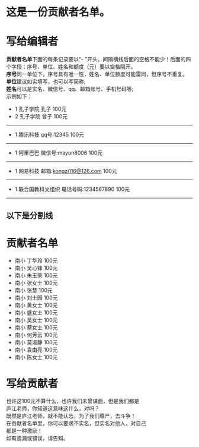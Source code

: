 # 这是一份贡献者名单。
# 写给编辑者
**贡献者名单**下面的每条记录要以“- ”开头，间隔横线后面的空格不能少！后面的四个字段：序号、单位、姓名和额度（元）要以空格隔开。<br/>
**序号**同一单位下，序号具有唯一性，姓名、单位额度可能雷同，但序号不重复。
**单位**建议如实填写，也可以写简称;<br/>
**姓名**可以是实名、微信号、qq、邮箱账号、手机号码等;<br/>
示例如下：
- 1 孔子学院 孔子 100元
- 2 孔子学院 曾子 100元
----
- 1 腾讯科技 qq号:12345 100元
---
- 1 阿里巴巴 微信号:mayun8006 100元
---
- 1 网易科技 邮箱:kongzi116@126.com 100元
---
- 1 联合国教科文组织 电话号码:1234567890 100元<br/>
---
以下是分割线
----
# 贡献者名单
- 南小 丁华玲 100元
- 南小 吴心锋 100元
- 南小 朱玉荣 100元
- 南小 张女士 100元
- 南小 张慧 100元
- 南小 刘士园 100元
- 南小 黄女士 100元
- 南小 盛女士 100元
- 南小 吴女士 100元
- 南小 蔡女士 100元
- 南小 何芳云 100元
- 南小 莫淑静 100元
- 南小 袁由亮 100元
- 南小 陈女士 100元

# 写给贡献者<br/>
也许这100元不算什么，也许我们未曾谋面，但是我们都是<br/>
庐江老师，你知道这意味这什么，对吗？<br/>
    既然是庐江老师，就不能认怂，为了我们尊严，去斗争！<br/>
    在贡献者名单里，你可以要求不实名，但实名对他人，对自己<br/>
都是一种激励！<br/>
如有遗漏或错误，请告知。
